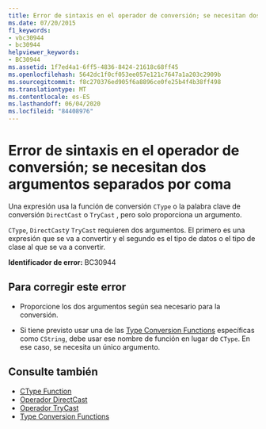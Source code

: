 ```yaml
---
title: Error de sintaxis en el operador de conversión; se necesitan dos argumentos separados por coma
ms.date: 07/20/2015
f1_keywords:
- vbc30944
- bc30944
helpviewer_keywords:
- BC30944
ms.assetid: 1f7ed4a1-6ff5-4836-8424-21618c68ff45
ms.openlocfilehash: 5642dc1f0cf053ee057e121c7647a1a203c2909b
ms.sourcegitcommit: f8c270376ed905f6a8896ce0fe25b4f4b38ff498
ms.translationtype: MT
ms.contentlocale: es-ES
ms.lasthandoff: 06/04/2020
ms.locfileid: "84408976"
---
```

# <a name="syntax-error-in-cast-operator-two-arguments-separated-by-comma-are-required"></a>Error de sintaxis en el operador de conversión; se necesitan dos argumentos separados por coma
Una expresión usa la función de conversión `CType` o la palabra clave de conversión `DirectCast` o `TryCast` , pero solo proporciona un argumento.  
  
 `CType`, `DirectCast`y `TryCast` requieren dos argumentos. El primero es una expresión que se va a convertir y el segundo es el tipo de datos o el tipo de clase al que se va a convertir.  
  
 **Identificador de error:** BC30944  
  
## <a name="to-correct-this-error"></a>Para corregir este error  
  
- Proporcione los dos argumentos según sea necesario para la conversión.  
  
- Si tiene previsto usar una de las [Type Conversion Functions](../language-reference/functions/type-conversion-functions.md) específicas como `CString`, debe usar ese nombre de función en lugar de `CType`. En ese caso, se necesita un único argumento.  
  
## <a name="see-also"></a>Consulte también

- [CType Function](../language-reference/functions/ctype-function.md)
- [Operador DirectCast](../language-reference/operators/directcast-operator.md)
- [Operador TryCast](../language-reference/operators/trycast-operator.md)
- [Type Conversion Functions](../language-reference/functions/type-conversion-functions.md)
